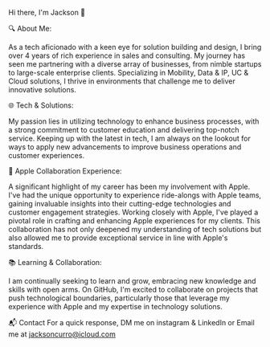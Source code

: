 Hi there, I'm Jackson 👋


🔍 About Me:


As a tech aficionado with a keen eye for solution building and design, I bring over 4 years of rich experience in sales and consulting. My journey has seen me partnering with a diverse array of businesses, from nimble startups to large-scale enterprise clients. Specializing in Mobility, Data & IP, UC & Cloud solutions, I thrive in environments that challenge me to deliver innovative solutions.

🌐 Tech & Solutions:


My passion lies in utilizing technology to enhance business processes, with a strong commitment to customer education and delivering top-notch service. Keeping up with the latest in tech, I am always on the lookout for ways to apply new advancements to improve business operations and customer experiences.

🍏 Apple Collaboration Experience:


A significant highlight of my career has been my involvement with Apple. I've had the unique opportunity to experience ride-alongs with Apple teams, gaining invaluable insights into their cutting-edge technologies and customer engagement strategies. Working closely with Apple, I've played a pivotal role in crafting and enhancing Apple experiences for my clients. This collaboration has not only deepened my understanding of tech solutions but also allowed me to provide exceptional service in line with Apple's standards.

📚 Learning & Collaboration:


I am continually seeking to learn and grow, embracing new knowledge and skills with open arms. On GitHub, I'm excited to collaborate on projects that push technological boundaries, particularly those that leverage my experience with Apple and my expertise in technology solutions.

📬 Contact 
For a quick response, DM me on instagram & LinkedIn or Email me at jacksoncurro@icloud.com



<!---
CurroTech/CurroTech is a ✨ special ✨ repository because its `README.md` (this file) appears on your GitHub profile.
You can click the Preview link to take a look at your changes.
--->
